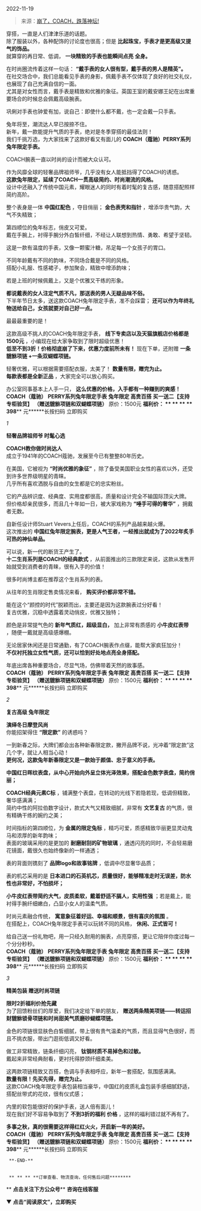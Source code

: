 2022-11-19

> 来源：[崩了，COACH，跌落神坛!](http://mp.weixin.qq.com/s?__biz=MzU0MjYwNDU2Mw==&mid=2247508676&idx=1&sn=2f33fab8e449b9ca2f912226c56e1412&chksm=fb1aceb8cc6d47ae583e56bd515720eddb2c801c86e8e388b1df196d1e1a58542b1f9c351507&scene=27#wechat_redirect)
> 

穿搭，一直是人们津津乐道的话题。  
除了服装以外，各种配饰的讨论度也很高；但是 **比起珠宝，手表才是更高级又提气的饰品。**  
就算穿的再日常、低调， **一块精致的手表也能瞬间点亮** **全身。**  
  
在时尚圈流传着这样一句话： **“戴手表的女人很有型，戴手表的男人是精英”。**  
在社交场合中，我们总能看见手表的身影，佩戴手表不仅体现了良好的社交礼仪，也展现了自己充满自信的一面。  
尤其是对女性而言，戴手表是精致和优雅的象征。英国王室的戴安娜王妃在出席重要场合的时候总会佩戴高级腕表。  
  
巩俐对手表也钟爱有加，说自己：即使什么都不戴，也一定会戴一只手表。  
  
兔年将至，潮流达人早已按捺不住。  
新年，戴一款能提升气质的手表，绝对是冬季穿搭的最佳法则！  
我们千挑万选，为大家找来了这款好看又有面儿的 **COACH（蔻驰）PERRY系列兔年限定手表。**  
  
COACH腕表一直以时尚的设计而被大众认可。  
  
作为风靡全球的轻奢品牌祖师爷，几乎没有女人能抵挡得了COACH的诱惑。  
 **这款兔年限定，延续了COACH一贯高级简约、时尚潮流的风格。**  
设计中还融入了传统中国元素，耀眼迷人的同时有着时髦的复古感，随意搭配照样简约高阶。  
  
整个表身是一体 **中国红配色** ，夺目俏丽； **金色表壳和指针** ，增添华贵气韵，大气不失精致；  
  
第四顺位的兔年标志，俏皮又可爱。  
戴在手腕上，衬得手腕分外白皙纤细，不经让人联想到热情、勇敢、希望于坚韧。  
  
  
这是一款有温度的手表，又像一颗蜜汁糖，吊足每一个女孩子的胃口。  
  
不同年龄戴有不同的韵味，不同场合戴是不同的风格。  
搭配小礼服、性感裙子，参加聚会，精致中增添韵味；  
  
若是上班的时候佩戴上，又是个优雅又干练的形象。  
  
 **都说戴表的女人注定气质不凡，那送表的男人无疑品味不俗。**  
下半年节日太多，送这款COACH兔年限定手表，准不会踩雷； **还可以作为年终礼物送给自己，女孩就要对自己好一点。**  

  

最最最重要的是！  
  
这款高级不挑人的COACH兔年限定手表， **线下专卖店以及天猫旗舰店价格都是1500元** ，小编现在给大家争取到了限时超级优惠！  
 **低至不到3折！价格彻底崩了下来，优惠力度前所未有！** 现在下单，还附赠 **一条貔貅项链 +一条双蝴蝶项链。**  
  
轻奢优雅，可以根据需要搭配衣服，太美了！ **数量有限，赠完为止。**  
 **每款表都是全新正品** ，大家完全可以放心购买。  
  
办公室同事基本上人手一只， **这么优惠的价格，入手都有一种赚到的爽感！**  
 **COACH（蔻驰）** **PERRY系列兔年限定手表** **兔年限定 高贵百搭** **买一送二【支持专柜验货】**
**（赠送貔貅项链和双蝴蝶项链）** 原价：1500元 **福利价： ** ** ** ** **398****** 元******长按扫码 立即购买

  

 _1_

 **轻奢品牌祖师爷 时髦心选**  

 **COACH教你做时尚达人**  
成立于1941年的COACH蔻驰，发展至今已有整整80年历史。  
  
在美国，它被视为 **“时尚优雅的象征”** ，除了备受美国职业女性的喜欢以外，还受到许多世界级明星的青睐。  
几乎所有喜欢洒脱与自由的女生都是它的忠实粉丝。  
  
它的产品辨识度、经典度、实用度都很高，质量和设计完全不输国际顶尖大牌。  
但价格却亲民很多，而且几十年如一日，被大家戏称为 **“唾手可得的奢华”** ，拥戴者无数。  
  
自新任设计师Stuart Vevers上任后，COACH的系列产品越来越火爆。  
这次推出的 **中国红兔年限定腕表，更是人气王者，一经推出就成为了2022年炙手可热的神仙单品。**  
  
可以说，新一代的断货王产生了。  
 **十二生肖系列是COACH的经典款式** ，从前面推出的三款限定来说，这款从发售开始就受到消费者的青睐，很有入手的价值！  
  
很多时尚博主都在推荐这个生肖系列的表。  
  
从往年的生肖限定售卖情况来看， **购买评价都非常不错。**  
  
能在这个“颜控的时代”脱颖而出，主要还是因为这款腕表过分好看！  
复古优雅，沉稳中透露着灵动俏皮，优雅又独特；  
  
颜色是非常提气色的 **新年气质红，超级显白，** 加上非常有质感的 **小牛皮红表带** ，随便一戴就是高级感爆棚。  
  
无论居家休闲还是日常通勤，有了COACH腕表作点缀，能帮大家疯狂加分！  
 **不仅衬托独立女性气质，还可以恰到好处地点亮全身搭配。**  
  
年底出席各种重要场合，尽显气场，仿佛带着天然的故事感。  
 **COACH（蔻驰）** **PERRY系列兔年限定手表** **兔年限定 高贵百搭** **买一送二【支持专柜验货】**
**（赠送貔貅项链和双蝴蝶项链）** 原价：1500元 **福利价： ** ** ** ** **398****** 元******长按扫码 立即购买

  

 _2_

 **复古高级 兔年限定**  

 **演绎冬日摩登风尚**  
你能招架得住 **“限定款”** 的诱惑吗？  
  
一到新春之际，大牌们都会出各种新春限定款，撇开品牌不说，光冲着“限定款”这几个字，就让人相当心动！  
 **更何况，这款兔年新春限定又是一款始于颜值、忠于意义的手表。**  
  
 **中国红日晖纹表盘，从中心开始向外呈立体光泽效果，搭配金色数字表盘，简约俏丽；**  
  
 **COACH经典元素C标** ，铺满整个表盘，在转动的光线下若隐若现，低调但精致，奢华感满满；  
简约中性的阿拉伯数字设计，款式大气又精致细腻，非常有 **文艺复古** 的气质，很有精确干练的婉约之美；  
  
时间指标的第四顺位，为 **金属的限定兔标** ，精巧可爱，质感精致华丽更显灵动鬼马和浓厚的新年韵味；  
表面的玻璃采用的是更加的 **耐磨耐刮的矿物玻璃** ，通透闪亮的同时，不会轻易磨花镜面，戴很久也始终像新的一样通透；  
  
表的背面则镌刻了 **品牌logo和故事铭牌** ，低调中尽显奢华品质；  
  
表的机芯采用的是 **日本进口的石英机芯，质量很好，能够精准走时无误差，防水性也非常好，不怕损坏；**  
  
 **小牛皮红表带简约大气，皮质柔软，戴着舒适不膈人，实用性强** ；若是戴上，能衬得手腕纤细嫩白，凸显小女人的温柔气质。  
  
时尚元素融合传统， **寓意象征着好运、幸福和顺景，很有喜庆的氛围** 。  
在搭配上，COACH兔年限定手表可以玩转不同的风格， **休闲、正式皆可！**  
  
给自己送一份礼物吧，用一只经久耐用的腕表，点亮穿搭，更让它陪伴你度过每一个分分秒秒。  
 **COACH（蔻驰）** **PERRY系列兔年限定手表** **兔年限定 高贵百搭** **买一送二【支持专柜验货】**
**（赠送貔貅项链和双蝴蝶项链）** 原价：1500元 **福利价： ** ** ** ** **398****** 元******长按扫码 立即购买

  
 _3_

 **精美包装 赠送时尚项链**  

 **限时2折福利价抢先藏**  
为了回馈粉丝们的厚爱，我们决定给下单的朋友， **赠送两条精美项链——转运招财貔貅锁骨项链和时尚甜美气质磨砂蝴蝶项链。**  
  
金色的项链很显肤色白皙细腻，带上很有贵气温柔的气质，而且显得气色很好，而且不挑衣服，带出门逛街低调又好看。  
  
做工非常精致，链条纤细闪亮， **钛钢材质不易掉色和过敏。**  
戴起来非常经典耐看，更衬托得脖颈纤细柔美。  
  
这两款项链精致又百搭，色调与手表相呼应，新年一套搭配，氛围感满满。  
 **数量有限！先买先得，赠完为止。**  
这款COACH兔年限定手表包装相当豪华，中国红的皮质礼盒包装手感细腻舒适，搭配丝带式的花纹，很有仪式感；  
  
  
内里的软包能很好的保护手表，送人倍有面儿！  
现在我们好不容易争取到了 **不到3折的福利** **价格** ，这样的福利错过就不再有了。  
  
 **多事之秋，真的很需要这样得红红火火，开启新一年的美好。**  
 **COACH（蔻驰）** **PERRY系列兔年限定手表** **兔年限定 高贵百搭** **买一送二【支持专柜验货】**
**（赠送貔貅项链和双蝴蝶项链）** 原价：1500元 **福利价： ** ** ** ** **398****** 元******长按扫码 立即购买

    
    
     **·END·**
    
    
     ** ** ** **订单查看、物流查询，任何售后问题********

 ** **点击关注下方公众号**** **咨询在线客服**

▼ **点击“阅读原文”，立即购买**

